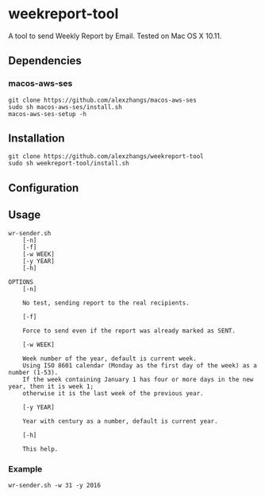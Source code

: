 # weekreport-tool

A tool to send Weekly Report by Email.
Tested on Mac OS X 10.11.

## Dependencies

### macos-aws-ses

```
git clone https://github.com/alexzhangs/macos-aws-ses
sudo sh macos-aws-ses/install.sh
macos-aws-ses-setup -h
```

## Installation

```
git clone https://github.com/alexzhangs/weekreport-tool
sudo sh weekreport-tool/install.sh
```

## Configuration

## Usage

```
wr-sender.sh
	[-n]
	[-f]
	[-w WEEK]
	[-y YEAR]
	[-h]

OPTIONS
	[-n]

	No test, sending report to the real recipients.

	[-f]

	Force to send even if the report was already marked as SENT.

	[-w WEEK]

	Week number of the year, default is current week.
	Using ISO 8601 calendar (Monday as the first day of the week) as a number (1-53).
	If the week containing January 1 has four or more days in the new year, then it is week 1;
	otherwise it is the last week of the previous year.

	[-y YEAR]

	Year with century as a number, default is current year.

	[-h]

	This help.
```

### Example

```
wr-sender.sh -w 31 -y 2016
```
